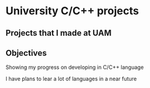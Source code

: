 # University C/C++ projects
## Projects that I made at UAM

## Objectives

Showing my progress on developing in C/C++ language

I have plans to lear a lot of languages in a near future
